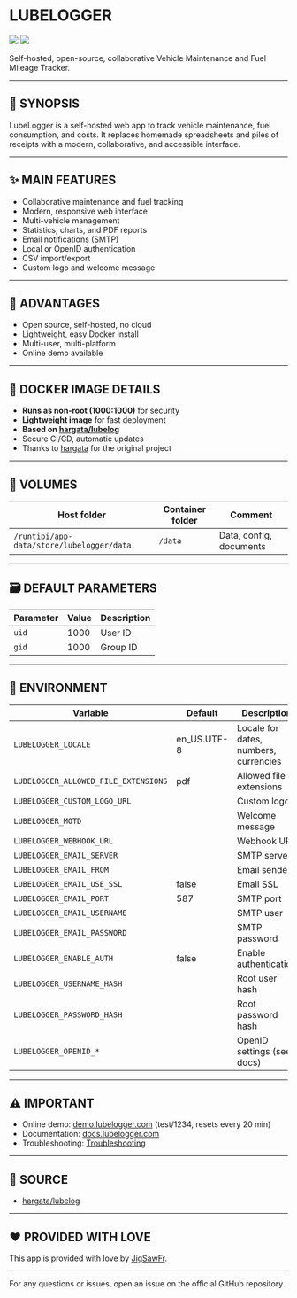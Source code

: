 # LUBELOGGER

[<img src="https://img.shields.io/badge/github-source-blue?logo=github&color=040308">](https://github.com/hargata/lubelog) [<img src="https://img.shields.io/github/issues/hargata/lubelog?color=7842f5">](https://github.com/hargata/lubelog/issues)

Self-hosted, open-source, collaborative Vehicle Maintenance and Fuel Mileage Tracker.

---

## 📖 SYNOPSIS
LubeLogger is a self-hosted web app to track vehicle maintenance, fuel consumption, and costs. It replaces homemade spreadsheets and piles of receipts with a modern, collaborative, and accessible interface.

---

## ✨ MAIN FEATURES
- Collaborative maintenance and fuel tracking
- Modern, responsive web interface
- Multi-vehicle management
- Statistics, charts, and PDF reports
- Email notifications (SMTP)
- Local or OpenID authentication
- CSV import/export
- Custom logo and welcome message

---

## 🌟 ADVANTAGES
- Open source, self-hosted, no cloud
- Lightweight, easy Docker install
- Multi-user, multi-platform
- Online demo available

---

## 🐳 DOCKER IMAGE DETAILS
- **Runs as non-root (1000:1000)** for security
- **Lightweight image** for fast deployment
- **Based on [hargata/lubelog](https://github.com/hargata/lubelog)**
- Secure CI/CD, automatic updates
- Thanks to [hargata](https://github.com/hargata) for the original project

---

## 📁 VOLUMES
| Host folder | Container folder | Comment |
| ----------- | ---------------- | ------- |
| `/runtipi/app-data/store/lubelogger/data` | `/data` | Data, config, documents |

---

## 🗃️ DEFAULT PARAMETERS
| Parameter | Value | Description |
| --- | --- | --- |
| `uid` | 1000 | User ID |
| `gid` | 1000 | Group ID |

---

## 📝 ENVIRONMENT
| Variable | Default | Description |
| --- | --- | --- |
| `LUBELOGGER_LOCALE` | en_US.UTF-8 | Locale for dates, numbers, currencies |
| `LUBELOGGER_ALLOWED_FILE_EXTENSIONS` | pdf | Allowed file extensions |
| `LUBELOGGER_CUSTOM_LOGO_URL` |  | Custom logo |
| `LUBELOGGER_MOTD` |  | Welcome message |
| `LUBELOGGER_WEBHOOK_URL` |  | Webhook URL |
| `LUBELOGGER_EMAIL_SERVER` |  | SMTP server |
| `LUBELOGGER_EMAIL_FROM` |  | Email sender |
| `LUBELOGGER_EMAIL_USE_SSL` | false | Email SSL |
| `LUBELOGGER_EMAIL_PORT` | 587 | SMTP port |
| `LUBELOGGER_EMAIL_USERNAME` |  | SMTP user |
| `LUBELOGGER_EMAIL_PASSWORD` |  | SMTP password |
| `LUBELOGGER_ENABLE_AUTH` | false | Enable authentication |
| `LUBELOGGER_USERNAME_HASH` |  | Root user hash |
| `LUBELOGGER_PASSWORD_HASH` |  | Root password hash |
| `LUBELOGGER_OPENID_*` |  | OpenID settings (see docs) |

---

## ⚠️ IMPORTANT
- Online demo: [demo.lubelogger.com](https://demo.lubelogger.com) (test/1234, resets every 20 min)
- Documentation: [docs.lubelogger.com](https://docs.lubelogger.com/)
- Troubleshooting: [Troubleshooting](https://docs.lubelogger.com/Troubleshooting)

---

## 💾 SOURCE
* [hargata/lubelog](https://github.com/hargata/lubelog)

---

## ❤️ PROVIDED WITH LOVE
This app is provided with love by [JigSawFr](https://github.com/JigSawFr).

---

For any questions or issues, open an issue on the official GitHub repository.